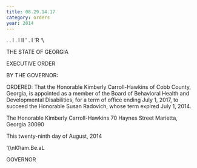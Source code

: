 ```yaml
---
title: 08.29.14.17
category: orders
year: 2014
---
```

 

.
.
I . I
ll ' . I
‘R
‘\

THE STATE OF GEORGIA

EXECUTIVE ORDER

BY THE GOVERNOR:

ORDERED: That the Honorable Kimberly Carroll-Hawkins of Cobb County,
Georgia, is appointed as a member of the Board of Behavioral
Health and Developmental Disabilities, for a term of office ending
July 1, 2017, to succeed the Honorable Susan Radovich, whose
term expired July 1, 2014.

The Honorable Kimberly Carroll-Hawkins
70 Haynes Street
Marietta, Georgia 30090

This twenty-ninth day of August, 2014

‘(\nI0\am.Be.aL

GOVERNOR


